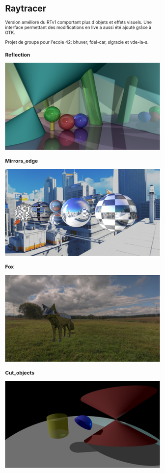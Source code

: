 # Raytracer

Version amélioré du RTv1 comportant plus d'objets et effets visuels.
Une interface permettant des modifications en live a aussi été ajouté grâce à GTK.

Projet de groupe pour l'ecole 42: bhuver, fdel-car, slgracie et vde-la-s.

### Reflection

![alt tag](https://github.com/bhuver/Raytracer/blob/master/ressources/saves/reflection.jpeg)

### Mirrors_edge

![alt tag](https://github.com/bhuver/Raytracer/blob/master/ressources/saves/mirrors_edge.jpeg)

### Fox

![alt tag](https://github.com/bhuver/Raytracer/blob/master/ressources/saves/fox.jpeg)

### Cut_objects

![alt tag](https://github.com/bhuver/Raytracer/blob/master/ressources/saves/cut_objects.jpeg)
